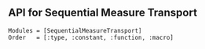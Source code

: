 ## API for Sequential Measure Transport

```@autodocs
Modules = [SequentialMeasureTransport]
Order   = [:type, :constant, :function, :macro]
```
